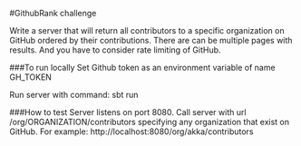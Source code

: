 #GithubRank challenge

Write a server that will return all contributors to a specific organization on GitHub ordered by their contributions.
There are can be multiple pages with results. And you have to consider rate limiting of GitHub.

###To run locally
Set Github token as an environment variable of name GH_TOKEN

Run server with command:
sbt run

###How to test
Server listens on port 8080.
Call server with url /org/ORGANIZATION/contributors specifying any organization that exist on GitHub. 
For example: http://localhost:8080/org/akka/contributors